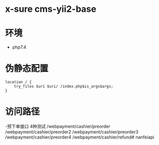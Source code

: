 # x-sure cms-yii2-base

# 环境
* php7.4

# 伪静态配置
```
location / {
    try_files $uri $uri/ /index.php$is_args$args;
}
```

# 访问路径
-预下单接口  4种测试
/webpayment/cashier/preorder
/webpayment/cashier/preorder2
/webpayment/cashier/preorder3
/webpayment/cashier/preorder4
/webpayment/cashier/refund# nanfeiapi
